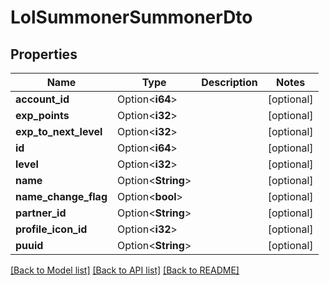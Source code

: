 # LolSummonerSummonerDto

## Properties

Name | Type | Description | Notes
------------ | ------------- | ------------- | -------------
**account_id** | Option<**i64**> |  | [optional]
**exp_points** | Option<**i32**> |  | [optional]
**exp_to_next_level** | Option<**i32**> |  | [optional]
**id** | Option<**i64**> |  | [optional]
**level** | Option<**i32**> |  | [optional]
**name** | Option<**String**> |  | [optional]
**name_change_flag** | Option<**bool**> |  | [optional]
**partner_id** | Option<**String**> |  | [optional]
**profile_icon_id** | Option<**i32**> |  | [optional]
**puuid** | Option<**String**> |  | [optional]

[[Back to Model list]](../README.md#documentation-for-models) [[Back to API list]](../README.md#documentation-for-api-endpoints) [[Back to README]](../README.md)


